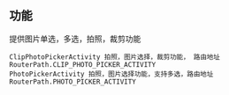 ## 功能
提供图片单选，多选，拍照，裁剪功能
```
ClipPhotoPickerActivity 拍照，图片选择，裁剪功能， 路由地址 RouterPath.CLIP_PHOTO_PICKER_ACTIVITY
PhotoPickerActivity 拍照，图片选择功能，支持多选，路由地址 RouterPath.PHOTO_PICKER_ACTIVITY

```